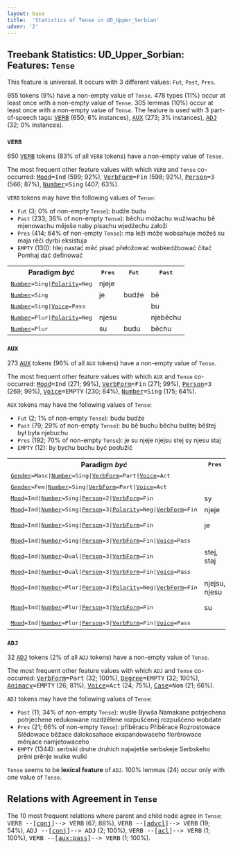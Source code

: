 ```yaml
---
layout: base
title:  'Statistics of Tense in UD_Upper_Sorbian'
udver: '2'
---
```


## Treebank Statistics: UD_Upper_Sorbian: Features: `Tense`

This feature is universal.
It occurs with 3 different values: `Fut`, `Past`, `Pres`.

955 tokens (9%) have a non-empty value of `Tense`.
478 types (11%) occur at least once with a non-empty value of `Tense`.
305 lemmas (10%) occur at least once with a non-empty value of `Tense`.
The feature is used with 3 part-of-speech tags: <tt><a href="hsb-pos-VERB.html">VERB</a></tt> (650; 6% instances), <tt><a href="hsb-pos-AUX.html">AUX</a></tt> (273; 3% instances), <tt><a href="hsb-pos-ADJ.html">ADJ</a></tt> (32; 0% instances).

### `VERB`

650 <tt><a href="hsb-pos-VERB.html">VERB</a></tt> tokens (83% of all `VERB` tokens) have a non-empty value of `Tense`.

The most frequent other feature values with which `VERB` and `Tense` co-occurred: <tt><a href="hsb-feat-Mood.html">Mood</a></tt><tt>=Ind</tt> (599; 92%), <tt><a href="hsb-feat-VerbForm.html">VerbForm</a></tt><tt>=Fin</tt> (598; 92%), <tt><a href="hsb-feat-Person.html">Person</a></tt><tt>=3</tt> (566; 87%), <tt><a href="hsb-feat-Number.html">Number</a></tt><tt>=Sing</tt> (407; 63%).

`VERB` tokens may have the following values of `Tense`:

* `Fut` (3; 0% of non-empty `Tense`): budźe budu
* `Past` (233; 36% of non-empty `Tense`): běchu móžachu wužiwachu bě mjenowachu měješe naby pisachu wjedźechu załoži
* `Pres` (414; 64% of non-empty `Tense`): ma leži móže wobsahuje móžeš su maja rěči dyrbi eksistuja
* `EMPTY` (130): hlej nastać měć pisać přełožować wobkedźbować čitać Pomhaj dać definować

<table>
  <tr><th>Paradigm <i>być</i></th><th><tt>Pres</tt></th><th><tt>Fut</tt></th><th><tt>Past</tt></th></tr>
  <tr><td><tt><tt><a href="hsb-feat-Number.html">Number</a></tt><tt>=Sing</tt>|<tt><a href="hsb-feat-Polarity.html">Polarity</a></tt><tt>=Neg</tt></tt></td><td>njeje</td><td></td><td></td></tr>
  <tr><td><tt><tt><a href="hsb-feat-Number.html">Number</a></tt><tt>=Sing</tt></tt></td><td>je</td><td>budźe</td><td>bě</td></tr>
  <tr><td><tt><tt><a href="hsb-feat-Number.html">Number</a></tt><tt>=Sing</tt>|<tt><a href="hsb-feat-Voice.html">Voice</a></tt><tt>=Pass</tt></tt></td><td></td><td></td><td>bu</td></tr>
  <tr><td><tt><tt><a href="hsb-feat-Number.html">Number</a></tt><tt>=Plur</tt>|<tt><a href="hsb-feat-Polarity.html">Polarity</a></tt><tt>=Neg</tt></tt></td><td>njesu</td><td></td><td>njeběchu</td></tr>
  <tr><td><tt><tt><a href="hsb-feat-Number.html">Number</a></tt><tt>=Plur</tt></tt></td><td>su</td><td>budu</td><td>běchu</td></tr>
</table>

### `AUX`

273 <tt><a href="hsb-pos-AUX.html">AUX</a></tt> tokens (96% of all `AUX` tokens) have a non-empty value of `Tense`.

The most frequent other feature values with which `AUX` and `Tense` co-occurred: <tt><a href="hsb-feat-Mood.html">Mood</a></tt><tt>=Ind</tt> (271; 99%), <tt><a href="hsb-feat-VerbForm.html">VerbForm</a></tt><tt>=Fin</tt> (271; 99%), <tt><a href="hsb-feat-Person.html">Person</a></tt><tt>=3</tt> (269; 99%), <tt><a href="hsb-feat-Voice.html">Voice</a></tt><tt>=EMPTY</tt> (230; 84%), <tt><a href="hsb-feat-Number.html">Number</a></tt><tt>=Sing</tt> (175; 64%).

`AUX` tokens may have the following values of `Tense`:

* `Fut` (2; 1% of non-empty `Tense`): budu budźe
* `Past` (79; 29% of non-empty `Tense`): bu bě buchu běchu buštej běštej był była njebuchu
* `Pres` (192; 70% of non-empty `Tense`): je su njeje njejsu stej sy njesu staj
* `EMPTY` (12): by bychu buchu być posłužić

<table>
  <tr><th>Paradigm <i>być</i></th><th><tt>Pres</tt></th><th><tt>Fut</tt></th><th><tt>Past</tt></th></tr>
  <tr><td><tt><tt><a href="hsb-feat-Gender.html">Gender</a></tt><tt>=Masc</tt>|<tt><a href="hsb-feat-Number.html">Number</a></tt><tt>=Sing</tt>|<tt><a href="hsb-feat-VerbForm.html">VerbForm</a></tt><tt>=Part</tt>|<tt><a href="hsb-feat-Voice.html">Voice</a></tt><tt>=Act</tt></tt></td><td></td><td></td><td>był</td></tr>
  <tr><td><tt><tt><a href="hsb-feat-Gender.html">Gender</a></tt><tt>=Fem</tt>|<tt><a href="hsb-feat-Number.html">Number</a></tt><tt>=Sing</tt>|<tt><a href="hsb-feat-VerbForm.html">VerbForm</a></tt><tt>=Part</tt>|<tt><a href="hsb-feat-Voice.html">Voice</a></tt><tt>=Act</tt></tt></td><td></td><td></td><td>była</td></tr>
  <tr><td><tt><tt><a href="hsb-feat-Mood.html">Mood</a></tt><tt>=Ind</tt>|<tt><a href="hsb-feat-Number.html">Number</a></tt><tt>=Sing</tt>|<tt><a href="hsb-feat-Person.html">Person</a></tt><tt>=2</tt>|<tt><a href="hsb-feat-VerbForm.html">VerbForm</a></tt><tt>=Fin</tt></tt></td><td>sy</td><td></td><td></td></tr>
  <tr><td><tt><tt><a href="hsb-feat-Mood.html">Mood</a></tt><tt>=Ind</tt>|<tt><a href="hsb-feat-Number.html">Number</a></tt><tt>=Sing</tt>|<tt><a href="hsb-feat-Person.html">Person</a></tt><tt>=3</tt>|<tt><a href="hsb-feat-Polarity.html">Polarity</a></tt><tt>=Neg</tt>|<tt><a href="hsb-feat-VerbForm.html">VerbForm</a></tt><tt>=Fin</tt></tt></td><td>njeje</td><td></td><td></td></tr>
  <tr><td><tt><tt><a href="hsb-feat-Mood.html">Mood</a></tt><tt>=Ind</tt>|<tt><a href="hsb-feat-Number.html">Number</a></tt><tt>=Sing</tt>|<tt><a href="hsb-feat-Person.html">Person</a></tt><tt>=3</tt>|<tt><a href="hsb-feat-VerbForm.html">VerbForm</a></tt><tt>=Fin</tt></tt></td><td>je</td><td>budu, budźe</td><td>bě, bu</td></tr>
  <tr><td><tt><tt><a href="hsb-feat-Mood.html">Mood</a></tt><tt>=Ind</tt>|<tt><a href="hsb-feat-Number.html">Number</a></tt><tt>=Sing</tt>|<tt><a href="hsb-feat-Person.html">Person</a></tt><tt>=3</tt>|<tt><a href="hsb-feat-VerbForm.html">VerbForm</a></tt><tt>=Fin</tt>|<tt><a href="hsb-feat-Voice.html">Voice</a></tt><tt>=Pass</tt></tt></td><td></td><td></td><td>bu</td></tr>
  <tr><td><tt><tt><a href="hsb-feat-Mood.html">Mood</a></tt><tt>=Ind</tt>|<tt><a href="hsb-feat-Number.html">Number</a></tt><tt>=Dual</tt>|<tt><a href="hsb-feat-Person.html">Person</a></tt><tt>=3</tt>|<tt><a href="hsb-feat-VerbForm.html">VerbForm</a></tt><tt>=Fin</tt></tt></td><td>stej, staj</td><td></td><td>běštej</td></tr>
  <tr><td><tt><tt><a href="hsb-feat-Mood.html">Mood</a></tt><tt>=Ind</tt>|<tt><a href="hsb-feat-Number.html">Number</a></tt><tt>=Dual</tt>|<tt><a href="hsb-feat-Person.html">Person</a></tt><tt>=3</tt>|<tt><a href="hsb-feat-VerbForm.html">VerbForm</a></tt><tt>=Fin</tt>|<tt><a href="hsb-feat-Voice.html">Voice</a></tt><tt>=Pass</tt></tt></td><td></td><td></td><td>buštej</td></tr>
  <tr><td><tt><tt><a href="hsb-feat-Mood.html">Mood</a></tt><tt>=Ind</tt>|<tt><a href="hsb-feat-Number.html">Number</a></tt><tt>=Plur</tt>|<tt><a href="hsb-feat-Person.html">Person</a></tt><tt>=3</tt>|<tt><a href="hsb-feat-Polarity.html">Polarity</a></tt><tt>=Neg</tt>|<tt><a href="hsb-feat-VerbForm.html">VerbForm</a></tt><tt>=Fin</tt></tt></td><td>njejsu, njesu</td><td></td><td>njebuchu</td></tr>
  <tr><td><tt><tt><a href="hsb-feat-Mood.html">Mood</a></tt><tt>=Ind</tt>|<tt><a href="hsb-feat-Number.html">Number</a></tt><tt>=Plur</tt>|<tt><a href="hsb-feat-Person.html">Person</a></tt><tt>=3</tt>|<tt><a href="hsb-feat-VerbForm.html">VerbForm</a></tt><tt>=Fin</tt></tt></td><td>su</td><td></td><td>běchu, buchu</td></tr>
  <tr><td><tt><tt><a href="hsb-feat-Mood.html">Mood</a></tt><tt>=Ind</tt>|<tt><a href="hsb-feat-Number.html">Number</a></tt><tt>=Plur</tt>|<tt><a href="hsb-feat-Person.html">Person</a></tt><tt>=3</tt>|<tt><a href="hsb-feat-VerbForm.html">VerbForm</a></tt><tt>=Fin</tt>|<tt><a href="hsb-feat-Voice.html">Voice</a></tt><tt>=Pass</tt></tt></td><td></td><td></td><td>buchu</td></tr>
</table>

### `ADJ`

32 <tt><a href="hsb-pos-ADJ.html">ADJ</a></tt> tokens (2% of all `ADJ` tokens) have a non-empty value of `Tense`.

The most frequent other feature values with which `ADJ` and `Tense` co-occurred: <tt><a href="hsb-feat-VerbForm.html">VerbForm</a></tt><tt>=Part</tt> (32; 100%), <tt><a href="hsb-feat-Degree.html">Degree</a></tt><tt>=EMPTY</tt> (32; 100%), <tt><a href="hsb-feat-Animacy.html">Animacy</a></tt><tt>=EMPTY</tt> (26; 81%), <tt><a href="hsb-feat-Voice.html">Voice</a></tt><tt>=Act</tt> (24; 75%), <tt><a href="hsb-feat-Case.html">Case</a></tt><tt>=Nom</tt> (21; 66%).

`ADJ` tokens may have the following values of `Tense`:

* `Past` (11; 34% of non-empty `Tense`): wušłe Bywša Namakane potrjechena potrjechene redukowane rozdźělene rozpušćenej rozpušćeno wobdate
* `Pres` (21; 66% of non-empty `Tense`): přiběracu Přiběrace Rozrostowace Slědowace běžace dalokosahace ekspandowaceho florěrowace měnjace namjetowaceho
* `EMPTY` (1344): serbski druhe druhich najwjetše serbskeje Serbskeho prěni prěnje wulke wulki

`Tense` seems to be **lexical feature** of `ADJ`. 100% lemmas (24) occur only with one value of `Tense`.

## Relations with Agreement in `Tense`

The 10 most frequent relations where parent and child node agree in `Tense`:
<tt>VERB --[<tt><a href="hsb-dep-conj.html">conj</a></tt>]--> VERB</tt> (67; 88%),
<tt>VERB --[<tt><a href="hsb-dep-advcl.html">advcl</a></tt>]--> VERB</tt> (19; 54%),
<tt>ADJ --[<tt><a href="hsb-dep-conj.html">conj</a></tt>]--> ADJ</tt> (2; 100%),
<tt>VERB --[<tt><a href="hsb-dep-acl.html">acl</a></tt>]--> VERB</tt> (1; 100%),
<tt>VERB --[<tt><a href="hsb-dep-aux-pass.html">aux:pass</a></tt>]--> VERB</tt> (1; 100%).

